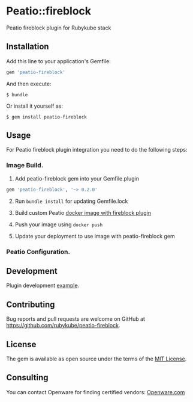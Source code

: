 # Peatio::fireblock

Peatio fireblock plugin for Rubykube stack

## Installation

Add this line to your application's Gemfile:

```ruby
gem 'peatio-fireblock'
```

And then execute:

    $ bundle

Or install it yourself as:

    $ gem install peatio-fireblock

## Usage

For Peatio fireblock plugin integration you need to do the following steps:

### Image Build.

1. Add peatio-fireblock gem into your Gemfile.plugin
```ruby
gem 'peatio-fireblock', '~> 0.2.0'
```

2. Run `bundle install` for updating Gemfile.lock

3. Build custom Peatio [docker image with fireblock plugin](https://github.com/rubykube/peatio/blob/master/docs/plugins.md#build)

4. Push your image using `docker push`

5. Update your deployment to use image with peatio-fireblock gem

### Peatio Configuration.

<!-- 1. Create fireblock Blockchain [config example](../config/blockchains.yml).
    * No additional steps are needed

2. Create fireblock Currency [config example](../config/currencies.yml).
    * No additional steps are needed

3. Create fireblock Wallets [config example](../config/wallets.yml)(deposit and hot wallets are required).
    * No additional steps are needed -->


## Development

Plugin development [example](https://github.com/rubykube/peatio/blob/master/docs/coins/development.md).

## Contributing

Bug reports and pull requests are welcome on GitHub at https://github.com/rubykube/peatio-fireblock.

## License

The gem is available as open source under the terms of the [MIT License](https://opensource.org/licenses/MIT).

## Consulting

You can contact Openware for finding certified vendors:
[Openware.com](https://www.openware.com)
